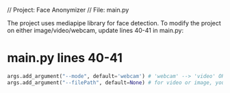 // Project: Face Anonymizer
// File: main.py

The project uses mediapipe library for face detection. To modify the project on either image/video/webcam, update lines 40-41 in main.py:

# main.py lines 40-41
```python
args.add_argument("--mode", default='webcam') # 'webcam' --> 'video' OR 'image'
args.add_argument("--filePath", default=None) # for video or image, you need to change NONE into the directory path.(eg. ./data/video1.png)
